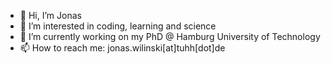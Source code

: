 - 👋 Hi, I’m Jonas
- 👀 I’m interested in coding, learning and science
- 🌱 I’m currently working on my PhD @ Hamburg University of Technology
- 📫 How to reach me: jonas.wilinski[at]tuhh[dot]de

<!---
J0nasW/J0nasW is a ✨ special ✨ repository because its `README.md` (this file) appears on your GitHub profile.
You can click the Preview link to take a look at your changes.
--->
